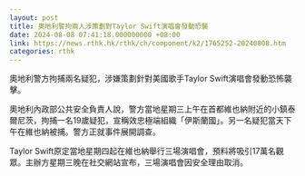 ```yaml
---
layout: post
title: 奧地利警拘兩人涉策劃對Taylor Swift演唱會發動恐襲
date: 2024-08-08 07:41:18.000000000 +08:00
link: https://news.rthk.hk/rthk/ch/component/k2/1765252-20240808.htm
categories: rthk
---
```


奧地利警方拘捕兩名疑犯，涉嫌策劃針對美國歌手Taylor Swift演唱會發動恐怖襲擊。

奧地利內政部公共安全負責人說，警方當地星期三上午在首都維也納附近的小鎮泰爾尼茨，拘捕一名19歲疑犯，宣稱效忠極端組織「伊斯蘭國」。另一名疑犯當天下午在維也納被捕。警方正就事件展開調查。

Taylor Swift原定當地星期四起在維也納舉行三場演唱會，預料將吸引17萬名觀眾。主辦方星期三晚在社交網站宣布，三場演唱會因安全理由取消。
